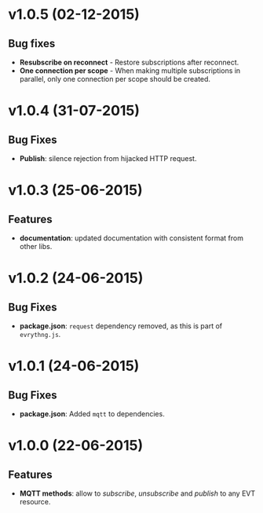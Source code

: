 # v1.0.5 (02-12-2015)

## Bug fixes

- **Resubscribe on reconnect** - Restore subscriptions after reconnect.
- **One connection per scope** - When making multiple subscriptions in parallel, only 
one connection per scope should be created.

# v1.0.4 (31-07-2015)

## Bug Fixes

- **Publish**: silence rejection from hijacked HTTP request.

# v1.0.3 (25-06-2015)

## Features

- **documentation**: updated documentation with consistent format from other libs.

# v1.0.2 (24-06-2015)

## Bug Fixes

- **package.json**: `request` dependency removed, as this is part of `evrythng.js`.

# v1.0.1 (24-06-2015)

## Bug Fixes

- **package.json**: Added `mqtt` to dependencies.

# v1.0.0 (22-06-2015)

## Features

- **MQTT methods**: allow to *subscribe*, *unsubscribe* and *publish* to any EVT resource.
